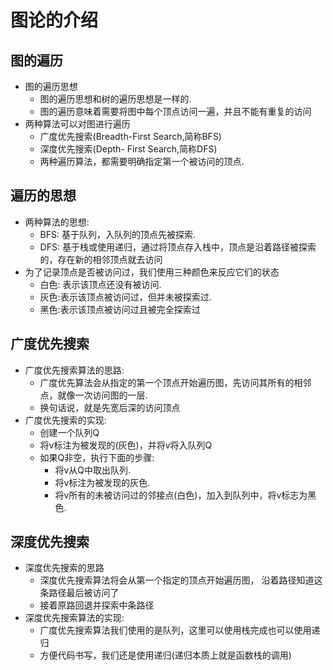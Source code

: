 # 图论的介绍
## 图的遍历
* 图的遍历思想
  * 图的遍历思想和树的遍历思想是一样的.
  * 图的遍历意味着需要将图中每个顶点访问一遍，并且不能有重复的访问
* 两种算法可以对图进行遍历
  * 广度优先搜索(Breadth-First Search,简称BFS)
  * 深度优先搜索(Depth- First Search,简称DFS)
  * 两种遍历算法，都需要明确指定第一个被访问的顶点.
## 遍历的思想
* 两种算法的思想:
  * BFS: 基于队列，入队列的顶点先被探索.
  * DFS: 基于栈或使用递归，通过将顶点存入栈中，顶点是沿着路径被探索的，存在新的相邻顶点就去访问
* 为了记录顶点是否被访问过，我们使用三种颜色来反应它们的状态
  * 白色: 表示该顶点还没有被访问.
  * 灰色:表示该顶点被访问过，但并未被探索过.
  * 黑色:表示该顶点被访问过且被完全探索过
## 广度优先搜索
* 广度优先搜索算法的思路:
  * 广度优先算法会从指定的第一个顶点开始遍历图，先访问其所有的相邻点，就像一次访问图的一层.
  * 换句话说，就是先宽后深的访问顶点
* 广度优先搜索的实现:
  * 创建一个队列Q
  * 将v标注为被发现的(灰色)，并将v将入队列Q
  * 如果Q非空，执行下面的步骤:
    * 将v从Q中取出队列.
    * 将v标注为被发现的灰色.
    * 将v所有的未被访问过的邻接点(白色)，加入到队列中，将v标志为黑色.  
## 深度优先搜索
* 深度优先搜索的思路
  * 深度优先搜索算法将会从第一个指定的顶点开始遍历图， 沿着路径知道这条路径最后被访问了
  * 接着原路回退并探索中条路径
* 深度优先搜索算法的实现:
  * 广度优先搜索算法我们使用的是队列，这里可以使用栈完成也可以使用递归
  * 方便代码书写，我们还是使用递归(递归本质上就是函数栈的调用)
    
